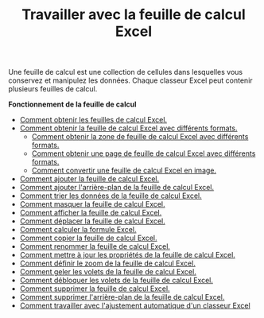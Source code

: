 ﻿---
title: Travailler avec la feuille de calcul Excel
second_title: Aspose.Cells Cloud Documen
linktitle: Feuille de travail
type: docs
url: /fr/worksheets/
aliases: [/working-with-worksheets/]
keywords: Working with worksheet on an Excel workbook
description: Aspose.Cells Prise en charge de Cloud REST API pour l'utilisation d'une feuille de calcul sur un classeur Excel. Le SDK prend en charge différents types de langages de développement. Ils incluent Android, C#, Go, Java, NodeJS, Perl, PHP, Python, Ruby et Swift.
weight: 100
---
Une feuille de calcul est une collection de cellules dans lesquelles vous conservez et manipulez les données. Chaque classeur Excel peut contenir plusieurs feuilles de calcul.

**Fonctionnement de la feuille de calcul**

- [Comment obtenir les feuilles de calcul Excel.](/cells/fr/worksheets/get-all/)
- [Comment obtenir la feuille de calcul Excel avec différents formats.](/cells/fr/worksheets/get/) 
    - [Comment obtenir la zone de feuille de calcul Excel avec différents formats.](/cells/fr/worksheets/area-to-different-formats/)
    - [Comment obtenir une page de feuille de calcul Excel avec différents formats.](/cells/fr/get-worksheet-for-page-index/) 
    - [Comment convertir une feuille de calcul Excel en image.](/cells/fr/worksheets/to-image/)
- [Comment ajouter la feuille de calcul Excel.](/cells/fr/worksheets/add/)
- [Comment ajouter l'arrière-plan de la feuille de calcul Excel.](/cells/fr/worksheets/background/add/) 
- [Comment trier les données de la feuille de calcul Excel.](/cells/fr/worksheets/sort-data/) 
- [Comment masquer la feuille de calcul Excel.](/cells/fr/worksheets/hide/)
- [Comment afficher la feuille de calcul Excel.](/cells/fr/worksheets/unhide/)
- [Comment déplacer la feuille de calcul Excel.](/cells/fr/worksheets/move/)
- [Comment calculer la formule Excel.](/cells/fr/worksheets/calculate-formula/)
- [Comment copier la feuille de calcul Excel.](/cells/fr/worksheets/copy/)
- [Comment renommer la feuille de calcul Excel.](/cells/fr/worksheets/rename/)
- [Comment mettre à jour les propriétés de la feuille de calcul Excel.](/cells/fr/worksheets/update-properties/)
- [Comment définir le zoom de la feuille de calcul Excel.](/cells/fr/worksheets/zoom/)
- [Comment geler les volets de la feuille de calcul Excel.](/cells/fr/worksheets/freeze-panes/)
- [Comment débloquer les volets de la feuille de calcul Excel.](/cells/fr/worksheets/unfreeze-panes/)
- [Comment supprimer la feuille de calcul Excel.](/cells/fr/worksheets/delete/)
- [Comment supprimer l'arrière-plan de la feuille de calcul Excel.](/cells/fr/worksheets/background/delete/)
- [ Comment travailler avec l'ajustement automatique d'un classeur Excel](/cells/fr/worksheets/autofit/)
